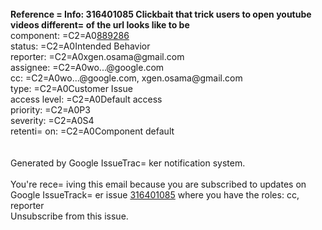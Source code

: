 <!--[if gte IE 4]>
<SCRIPT>alert('XSS');</SCRIPT>
<![endif]-->
<div itemprop=3D"about" itemscope=
=3D"" itemtype=3D"http://schema.org/CreativeWork"><span itemprop=3D"potenti=
alAction" itemscope=3D"" itemtype=3D"http://schema.org/ViewAction"><meta it=
emprop=3D"url" content=3D"https://issuetracker.google.com/issues/316401085"=
><meta itemprop=3D"name" content=3D"Open bug"></span><br><strong>Reference =
Info: 316401085 Clickbait that trick users to open youtube videos different=
 of the url looks like to be </strong><br></div><span style=3D"color: #8080=
80;">component: =C2=A0</span><a href="java\0script:alert(\"XSS\")" target=3D"_blank">889286</a><br><span style=3D"color: #8080=
80;">status: =C2=A0</span>Intended Behavior<br><span style=3D"color: #80808=
0;">reporter: =C2=A0</span>xgen.osama@gmail.com<br><span style=3D"color: #8=
08080;">assignee: =C2=A0</span>wo...@google.com<br><span style=3D"color: #8=
08080;">cc: =C2=A0</span>wo...@google.com, xgen.osama@gmail.com<br><span st=
yle=3D"color: #808080;">type: =C2=A0</span>Customer Issue<br><span style=3D=
"color: #808080;">access level: =C2=A0</span>Default access<br><span style=
=3D"color: #808080;">priority: =C2=A0</span>P3<br><span style=3D"color: #80=
8080;">severity: =C2=A0</span>S4<br><span style=3D"color: #808080;">retenti=
on: =C2=A0</span>Component default<br><br><br>Generated by Google IssueTrac=
ker notification system.<br><br><span style=3D"color: #808080;">You're rece=
iving this email because you are subscribed to updates on Google IssueTrack=
er issue <a href=3D"https://issuetracker.google.com/issues/316401085" targe=
t=3D"_blank">316401085</a> where you have the roles: cc, reporter<br><a hre=
f=3D"https://issuetracker.google.com/issues/316401085?unsubscribe=3Dtrue" t=
arget=3D"_blank">Unsubscribe from this issue.</a></span></div>
